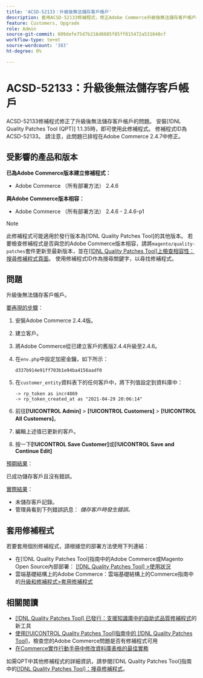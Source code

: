 ```yaml
---
title: 'ACSD-52133：升級後無法儲存客戶帳戶'
description: 套用ACSD-52133修補程式，修正Adobe Commerce升級後無法儲存客戶帳戶的問題。
feature: Customers, Upgrade
role: Admin
source-git-commit: 809defe75d7b218d8085f85ff815472a531040cf
workflow-type: tm+mt
source-wordcount: '383'
ht-degree: 0%

---
```


# ACSD-52133：升級後無法儲存客戶帳戶

ACSD-52133修補程式修正了升級後無法儲存客戶帳戶的問題。 安裝[!DNL Quality Patches Tool (QPT)] 1.1.35時，即可使用此修補程式。 修補程式ID為ACSD-52133。 請注意，此問題已排程在Adobe Commerce 2.4.7中修正。

## 受影響的產品和版本

**已為Adobe Commerce版本建立修補程式：**

* Adobe Commerce （所有部署方法） 2.4.6

**與Adobe Commerce版本相容：**

* Adobe Commerce （所有部署方法） 2.4.6 - 2.4.6-p1

>[!NOTE]
>
>此修補程式可能適用於發行版本為[!DNL Quality Patches Tool]的其他版本。 若要檢查修補程式是否與您的Adobe Commerce版本相容，請將`magento/quality-patches`套件更新至最新版本，並在[[!DNL Quality Patches Tool]上檢查相容性：搜尋修補程式頁面](https://experienceleague.adobe.com/tools/commerce-quality-patches/index.html)。 使用修補程式ID作為搜尋關鍵字，以尋找修補程式。

## 問題

升級後無法儲存客戶帳戶。

<u>要再現的步驟</u>：

1. 安裝Adobe Commerce 2.4.4版。
1. 建立客戶。
1. 將Adobe Commerce從已建立客戶的舊版2.4.4升級至2.4.6。
1. 在`env.php`中設定加密金鑰，如下所示：

   `d337b914e91ff703b1e94ba4156aadf0`

1. 在`customer_entity`資料表下的任何客戶中，將下列值設定到資料庫中：

   ```
   -> rp_token as incr4869
   -> rp_token_created_at as "2021-04-29 20:06:14"
   ```

1. 前往&#x200B;**[!UICONTROL Admin]** > **[!UICONTROL Customers]** > **[!UICONTROL All Customers]**。
1. 編輯上述值已更新的客戶。
1. 按一下&#x200B;**[!UICONTROL Save Customer]**&#x200B;或&#x200B;**[!UICONTROL Save and Continue Edit]**

<u>預期結果</u>：

已成功儲存客戶且沒有錯誤。

<u>實際結果</u>：

* 未儲存客戶記錄。
* 管理員看到下列錯誤訊息： *儲存客戶時發生錯誤。*

## 套用修補程式

若要套用個別修補程式，請根據您的部署方法使用下列連結：

* 在[!DNL Quality Patches Tool]指南中的Adobe Commerce或Magento Open Source內部部署： [[!DNL Quality Patches Tool] >使用狀況](/help/tools/quality-patches-tool/usage.md)
* 雲端基礎結構上的Adobe Commerce：雲端基礎結構上的Commerce指南中的[升級和修補程式>套用修補程式](https://experienceleague.adobe.com/docs/commerce-cloud-service/user-guide/develop/upgrade/apply-patches.html)

## 相關閱讀

* [[!DNL Quality Patches Tool] 已發行：支援知識庫中的自助式品質修補程式](https://experienceleague.adobe.com/en/docs/commerce-knowledge-base/kb/announcements/commerce-announcements/magento-quality-patches-released-new-tool-to-self-serve-quality-patches)的新工具
* [使用[!UICONTROL Quality Patches Tool]指南中的 [!DNL Quality Patches Tool]](/help/tools/quality-patches-tool/patches-available-in-qpt/check-patch-for-magento-issue-with-magento-quality-patches.md)，檢查您的Adobe Commerce問題是否有修補程式可用
* [在Commerce實作行動手冊中修改資料庫表格的最佳實務](https://experienceleague.adobe.com/en/docs/commerce-operations/implementation-playbook/best-practices/development/modifying-core-and-third-party-tables#why-adobe-recommends-avoiding-modifications)

如需QPT中其他修補程式的詳細資訊，請參閱[!DNL Quality Patches Tool]指南中的[[!DNL Quality Patches Tool]：搜尋修補程式](https://experienceleague.adobe.com/tools/commerce-quality-patches/index.html)。
